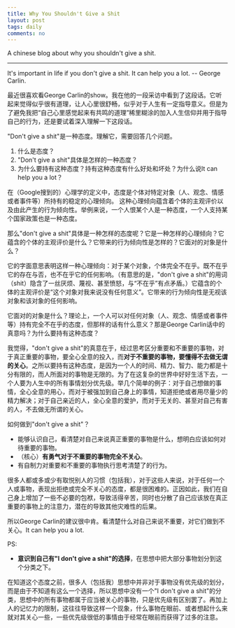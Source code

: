 ```yaml
---
title: Why You Shouldn't Give a Shit
layout: post
tags: daily
comments: no
---
```


A chinese blog about why you shouldn't give a shit. 

----

It's important in life if you don't give a shit. It can help you a lot. -- George Carlin.

最近很喜欢看George Carlin的show。我在他的一段采访中看到了这段话。它听起来觉得似乎很有道理，让人心里很舒畅，似乎对于人生有一定指导意义。但是为了避免我把“自己心里感觉起来有共鸣的道理”稀里糊涂的加入人生信仰并用于指导自己的行为，还是要试着深入理解一下这段话。

"Don't give a shit"是一种态度。理解它，需要回答几个问题。

1. 什么是态度？
2. "Don't give a shit"具体是怎样的一种态度？
3. 为什么要持有这种态度？持有这种态度有什么好处和坏处？为什么说It can help you a lot？

在（Google搜到的）心理学的定义中，态度是个体对特定对象（人、观念、情感或者事件等）所持有的稳定的心理倾向。 这种心理倾向蕴含着个体的主观评价以及由此产生的行为倾向性。举例来说，一个人恨某个人是一种态度，一个人支持某个国家政策也是一种态度。

那么"don't give a shit"具体是一种怎样的态度呢？它是一种怎样的心理倾向？它蕴含的个体的主观评价是什么？它带来的行为倾向性是怎样的？它面对的对象是什么？

它的字面意思表明这样一种心理倾向：对于某个对象，个体完全不在乎。既不在乎它的存在与否，也不在乎它的任何影响。（有意思的是，"don't give a shit"的用词（shit）隐含了一丝厌烦、蔑视、甚至愤怒，与“不在乎”有点矛盾。）它蕴含的个体的主观评价是“这个对象对我来说没有任何意义”。它带来的行为倾向性是无视该对象和该对象的任何影响。

它面对的对象是什么？理论上，一个人可以对任何对象（人、观念、情感或者事件等）持有完全不在乎的态度，但那样的话有什么意义？那是George Carlin话中的真意吗？为什么要持有这种态度？

我觉得，"don't give a shit"的真意在于，经过思考区分重要和不重要的事物，对于真正重要的事物，要全心全意的投入，而**对于不重要的事物，要懂得不去做无谓的关心**。之所以要持有这种态度，是因为一个人的时间、精力、智力、能力都是十分有限的，而人所面对的事物是无限的。为了在这复杂的世界中好好生活下去，一个人要为人生中的所有事情划分优先级。举几个简单的例子：对于自己想做的事情，全心全意的用心，而对于被强加到自己身上的事情，知道拒绝或者用尽量少的精力解决；对于自己亲近的人，全心全意的爱护，而对于无关的、甚至对自己有害的人，不去做无所谓的关心。

如何做到"don't give a shit"？

* 能够认识自己，看清楚对自己来说真正重要的事物是什么，想明白应该如何对待重要的事物。
* （核心）**有勇气对于不重要的事物完全不关心**。
* 有自制力对重要和不重要的事物执行思考清楚了的行为。

很多人都或多或少有取悦别人的习惯（包括我），对于这些人来说，对于任何一个人或事物，表现出拒绝或完全不关心的态度，都是很困难的。正因如此，我们在自己身上增加了一些不必要的包袱，导致活得辛苦，同时也分散了自己应该放在真正重要的事物上的注意力，潜在的导致其他灾难性的后果。

所以George Carlin的建议很中肯。看清楚什么对自己来说不重要，对它们做到不关心。It can help you a lot. 

PS:

* **意识到自己有"I don't give a shit"的选择**，在思想中把大部分事物划分到这个分类之下。

在知道这个态度之前，很多人（包括我）思想中并非对于事物没有优先级的划分，而是由于不知道有这么一个选择，所以思想中没有一个"I don't give a shit"的分类，思想中的所有事物都属于应当被关心的事物，只是优先级有区别罢了。再加上人的记忆力的限制，这往往导致这样一个现象，什么事物在眼前、或者想起什么来就对其关心一些，一些优先级很低的事情由于经常在眼前而获得了过多的注意。

